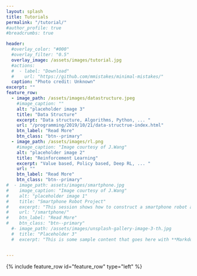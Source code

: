 ```yaml
---
layout: splash
title: Tutorials
permalink: "/tutorial/"
#author_profile: true
#breadcrumbs: true

header:
  #overlay_color: "#000"
  #overlay_filter: "0.5"
  overlay_image: /assets/images/tutorial.jpg
  #actions:
  #  - label: "Download"
  #    url: "https://github.com/mmistakes/minimal-mistakes/"
  caption: "Photo credit: Unknown"
excerpt: ""
feature_row:
  - image_path: /assets/images/datastructure.jpeg
    #image_caption: ""
    alt: "placeholder image 3"
    title: "Data Structure"
    excerpt: "Data structure, Algorithms, Python, ... "
    url: "/programming/2019/10/21/data-structrue-index.html"
    btn_label: "Read More"
    btn_class: "btn--primary"
  - image_path: /assets/images/rl.png
    #image_caption: "Image courtesy of J.Wang"
    alt: "placeholder image 2"
    title: "Reinforcement Learning"
    excerpt: "Value based, Policy based, Deep RL, ... "
    url: ""
    btn_label: "Read More"
    btn_class: "btn--primary"
#  - image_path: assets/images/smartphone.jpg
#    image_caption: "Image courtesy of J.Wang"
#    alt: "placeholder image 1"
#    title: "Smartphone Robot Project"
#    excerpt: "This session shows how to construct a smartphone robot and achieve behaviors like standing-up, balancing, approaching, foraging and mating."
#    url: "/smartphone/"
#    btn_label: "Read More"
#    btn_class: "btn--primary"
  #- image_path: /assets/images/unsplash-gallery-image-3-th.jpg
  #  title: "Placeholder 3"
  #  excerpt: "This is some sample content that goes here with **Markdown** formatting."


---
```


{% include feature_row id="feature_row" type="left" %}
